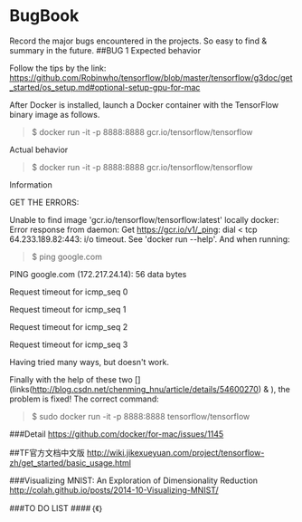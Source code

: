 # BugBook
Record the major bugs encountered in the projects. So easy to find & summary in the future.
##BUG 1
Expected behavior

Follow the tips by the link:
https://github.com/Robinwho/tensorflow/blob/master/tensorflow/g3doc/get_started/os_setup.md#optional-setup-gpu-for-mac

After Docker is installed, launch a Docker container with the TensorFlow binary image as follows.

>$ docker run -it -p 8888:8888 gcr.io/tensorflow/tensorflow

Actual behavior

>$ docker run -it -p 8888:8888 gcr.io/tensorflow/tensorflow

Information

GET THE ERRORS:

Unable to find image 'gcr.io/tensorflow/tensorflow:latest' locally
docker: Error response from daemon: Get https://gcr.io/v1/_ping: dial < tcp 64.233.189.82:443: i/o timeout.
See 'docker run --help'. And when running:

>$ ping google.com

PING google.com (172.217.24.14): 56 data bytes

Request timeout for icmp_seq 0

Request timeout for icmp_seq 1

Request timeout for icmp_seq 2

Request timeout for icmp_seq 3

Having tried many ways, but doesn't work. 

Finally with the help of these two [](links(http://blog.csdn.net/chenming_hnu/article/details/54600270) & ), the problem is fixed!
The correct command:
>$ sudo docker run -it -p 8888:8888 tensorflow/tensorflow

###Detail
https://github.com/docker/for-mac/issues/1145

##TF官方文档中文版
http://wiki.jikexueyuan.com/project/tensorflow-zh/get_started/basic_usage.html

###Visualizing MNIST: An Exploration of Dimensionality Reduction
http://colah.github.io/posts/2014-10-Visualizing-MNIST/

###TO DO LIST
####｛《｝
